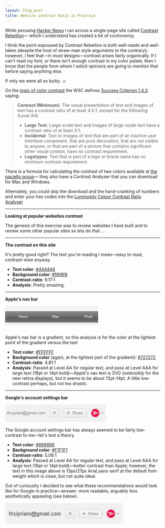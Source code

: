 ```yaml
---
layout: blog_post
title: Website Contrast Ratio in Practice
---
```

While perusing [Hacker News](http://news.ycombinator.com/ "Hacker News") I ran across a single-page site called 
[Contrast Rebellion](http://contrastrebellion.com/ "Contrast Rebellion")&mdash;
which I understand has created a bit of controversy. 

I think the point espoused by Contrast Rebellion is both well-made and well-taken (despite the host of straw-man style arguments to the contrary); 
however, I feel that&mdash;in _most_ designs&mdash;contrast arises fairly organically. If I can't read my font, or there isn't 
enough contrast in my color palate, then I know that the people from whom I solicit opinions are going
to mention that before saying anything else.

If only we were all so lucky. &#9786;

On the [topic of color contrast](http://www.w3.org/TR/WCAG10-CSS-TECHS/#style-color-contrast 'CSS Techniques for Web Content Accessibility Guidelines 1.0') the W3C defines [Success Criterion 1.4.3](http://www.w3.org/TR/UNDERSTANDING-WCAG20/visual-audio-contrast-contrast.html 'Success Criterion 1.4.3') saying:
>**Contrast (Minimum)**: The visual presentation of text and images of text has a contrast ratio of at least 4.5:1, except for the following: (Level AA)
>* **Large Text**: Large-scale text and images of large-scale text have a contrast ratio of at least 3:1;
>* **Incidental**: Text or images of text that are part of an inactive user interface component, that are pure decoration, that are not visible to anyone, or that are part of a picture that contains significant other visual content, have no contrast requirement.
>* **Logotypes**: Text that is part of a logo or brand name has no minimum contrast requirement.

There is a formula for calculating the contrast of two colors available at [the paciello group](http://www.paciellogroup.com/resources/contrast-analyser.html, 'Contrast Analyser')&mdash; they also have a Contrast Analyser that you can download for Mac and Windows.

Alternately, you could skip the download and the hand-cranking of numbers and enter your hex codes into the [Luminosity Colour Contrast Ratio Analyser](http://juicystudio.com/services/luminositycontrastratio.php, 'Luminosity Colour Contrast Ratio Analyser')

<hr>

**Looking at popular websites contrast**

The genesis of this exercise was to review websites I have built and to review some other popular sites so lets do that &hellip;

<hr>

**The contrast on this site**

It's pretty good right? The text you're reading I mean&mdash;easy to read, contrast-wise anyway.

* **Text color**: [#444444](http://www.colourlovers.com/color/444444)
* **Background color**: [#f8f8f8](http://www.colourlovers.com/color/F8F8F8)
* **Contrast-ratio**: 9.17:1 
* **Analysis**: Pretty amazing.

<hr>

**Apple's nav bar**

<img class="blogImg" src="/images/Apple-nav-bar.png" alt="Apple's nav bar">

Apple's nav bar is a gradient, so this analysis is for the color at the lightest point of the gradient versus the text

* **Text color**:  [#FFFFFF](http://www.colourlovers.com/color/FFFFFF)
* **Background color** (again, at the lightest part of the gradient): [#727272](http://www.colourlovers.com/color/727272)
* **Contrast-ratio**: 4.81:1
* **Analysis**: Passed at Level AA for regular text, and pass at Level AAA for large text (18pt or 14pt bold)&mdash;Apple's nav text is SVG (ostensibly for the new retina displays), but it seems to be about 13pt&ndash;14pt. A little low-contrast perhaps, but not too drastic.

<hr>

**Google's account settings bar**

<img class="blogImg" src="/images/google-account-settings.png" alt="Google's account settings bar">

The Google account settings bar has always seemed to be fairly low-contrast to me&mdash;let's test a theory.

* **Text color**:  [#666666](http://www.colourlovers.com/color/666666)
* **Background color**: [#F1F1F1](http://www.colourlovers.com/color/F1F1F1)
* **Contrast-ratio**: 5.08:1
* **Analysis**: Passed at Level AA for regular text, and pass at Level AAA for large text (18pt or 14pt bold)&mdash;better contrast than Apple; however, the text in this image above is 13px/27px Arial,sans-serif at the default font-weight which is close, but not quite ideal.

Out of curiousity I decided to see what these recommendations would look like for Google in practice&mdash;answer: more readable, arguably less aesthetically appealing (see below).

<img class="blogImg" src="/images/google-account-settings_large.png" alt="Google's account settings bar—larger font">

